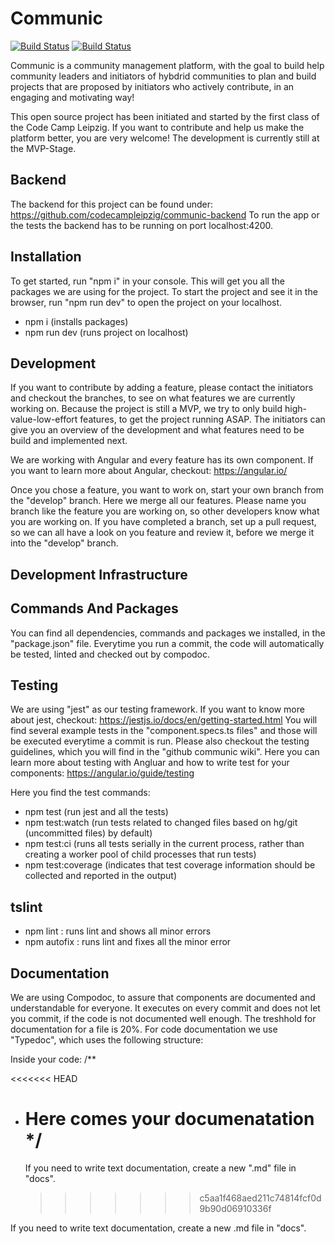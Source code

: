 # Communic

[![Build Status](https://travis-ci.com/codecampleipzig/communic.svg?branch=master)](https://travis-ci.com/codecampleipzig/communic)
[![Build Status](https://travis-ci.com/codecampleipzig/communic.svg?branch=develop)](https://travis-ci.com/codecampleipzig/communic)

Communic is a community management platform, with the goal to build help community leaders and initiators of hybdrid communities to plan and build projects that are proposed by initiators who actively contribute, in an engaging and motivating way!

This open source project has been initiated and started by the first class of the Code Camp Leipzig. If you want to contribute and help us make the platform better, you are very welcome! The development is currently still at the MVP-Stage.

## Backend

The backend for this project can be found under: https://github.com/codecampleipzig/communic-backend
To run the app or the tests the backend has to be running on port localhost:4200.

## Installation

To get started, run "npm i" in your console. This will get you all the packages we are using for the project.
To start the project and see it in the browser, run "npm run dev" to open the project on your localhost.

- npm i (installs packages)
- npm run dev (runs project on localhost)

## Development

If you want to contribute by adding a feature, please contact the initiators and checkout the branches, to see on what features we are currently working on. Because the project is still a MVP, we try to only build high-value-low-effort features, to get the project running ASAP. The initiators can give you an overview of the development and what features need to be build and implemented next.

We are working with Angular and every feature has its own component. If you want to learn more about Angular, checkout: https://angular.io/

Once you chose a feature, you want to work on, start your own branch from the "develop" branch. Here we merge all our features.
Please name you branch like the feature you are working on, so other developers know what you are working on.
If you have completed a branch, set up a pull request, so we can all have a look on you feature and review it, before we merge it into the "develop" branch.

## Development Infrastructure

## Commands And Packages

You can find all dependencies, commands and packages we installed, in the "package.json" file.
Everytime you run a commit, the code will automatically be tested, linted and checked out by compodoc.

## Testing

We are using "jest" as our testing framework. If you want to know more about jest, checkout: https://jestjs.io/docs/en/getting-started.html
You will find several example tests in the "component.specs.ts files" and those will be executed everytime a commit is run.
Please also checkout the testing guidelines, which you will find in the "github communic wiki". Here you can learn more about testing with Angluar and how to write test for your components: https://angular.io/guide/testing

Here you find the test commands:

- npm test (run jest and all the tests)
- npm test:watch (run tests related to changed files based on hg/git (uncommitted files) by default)
- npm test:ci (runs all tests serially in the current process, rather than creating a worker pool of child processes that run tests)
- npm test:coverage (indicates that test coverage information should be collected and reported in the output)

## tslint

- npm lint : runs lint and shows all minor errors
- npm autofix : runs lint and fixes all the minor error

## Documentation

We are using Compodoc, to assure that components are documented and understandable for everyone. It executes on every commit and does not let you commit, if the code is not documented well enough. The treshhold for documentation for a file is 20%. For code documentation we use "Typedoc", which uses the following structure:

Inside your code:
/\*\*

<<<<<<< HEAD

- Here comes your documenatation
  \*/
  =======
  If you need to write text documentation, create a new ".md" file in "docs".
  > > > > > > > c5aa1f468aed211c74814fcf0d9b90d06910336f

If you need to write text documentation, create a new .md file in "docs".
